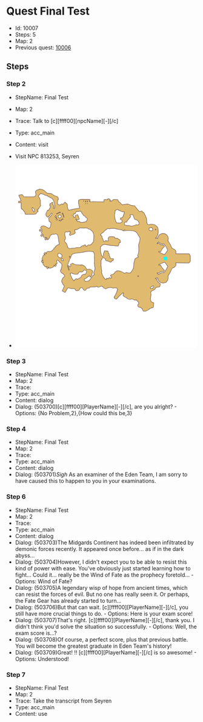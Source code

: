 # Quest Final Test

- Id: 10007
- Steps: 5
- Map: 2
- Previous quest: [10006](10006.md)

## Steps

### Step 2
- StepName:  Final Test
- Map:  2
- Trace:  Talk to [c][ffff00][npcName][-][/c]
- Type:  acc_main
- Content:  visit
- Visit NPC 813253, Seyren

- ![images/10007_2.png](images/10007_2.png)


### Step 3
- StepName:  Final Test
- Map:  2
- Trace:  
- Type:  acc_main
- Content:  dialog
- Dialog: (503700)[c][ffff00][PlayerName][-][/c], are you alright? - Options: {No Problem,2},{How could this be,3}


### Step 4
- StepName:  Final Test
- Map:  2
- Trace:  
- Type:  acc_main
- Content:  dialog
- Dialog: (503701)*Sigh* As an examiner of the Eden Team, I am sorry to have caused this to happen to you in your examinations.


### Step 6
- StepName:  Final Test
- Map:  2
- Trace:  
- Type:  acc_main
- Content:  dialog
- Dialog: (503703)The Midgards Continent has indeed been infiltrated by demonic forces recently. It appeared once before... as if in the dark abyss...
- Dialog: (503704)However, I didn't expect you to be able to resist this kind of power with ease. You've obviously just started learning how to fight... Could it... really be the Wind of Fate as the prophecy foretold... - Options: Wind of Fate?
- Dialog: (503705)A legendary wisp of hope from ancient times, which can resist the forces of evil. But no one has really seen it. Or perhaps, the Fate Gear has already started to turn...
- Dialog: (503706)But that can wait. [c][ffff00][PlayerName][-][/c], you still have more crucial things to do. - Options: Here is your exam score!
- Dialog: (503707)That's right. [c][ffff00][PlayerName][-][/c], thank you. I didn't think you'd solve the situation so successfully. - Options: Well, the exam score is...?
- Dialog: (503708)Of course, a perfect score, plus that previous battle. You will become the greatest graduate in Eden Team's history!
- Dialog: (503709)Great! !! [c][ffff00][PlayerName][-][/c] is so awesome! - Options: Understood!


### Step 7
- StepName:  Final Test
- Map:  2
- Trace:  Take the transcript from Seyren
- Type:  acc_main
- Content:  use


